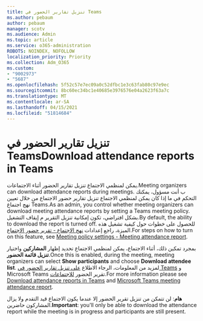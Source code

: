 ```yaml
---
title: تنزيل تقارير الحضور في Teams
ms.author: pebaum
author: pebaum
manager: scotv
ms.audience: Admin
ms.topic: article
ms.service: o365-administration
ROBOTS: NOINDEX, NOFOLLOW
localization_priority: Priority
ms.collection: Adm_O365
ms.custom:
- "9002973"
- "5687"
ms.openlocfilehash: 5f52c57e7ec09a0c52dfbc1e3c63fab80c97e9ec
ms.sourcegitcommit: 8bc60ec34bc1e40685e3976576e04a2623f63a7c
ms.translationtype: MT
ms.contentlocale: ar-SA
ms.lasthandoff: 04/15/2021
ms.locfileid: "51814684"
---
```

# <a name="download-attendance-reports-in-teams"></a><span data-ttu-id="81e10-102">تنزيل تقارير الحضور في Teams</span><span class="sxs-lookup"><span data-stu-id="81e10-102">Download attendance reports in Teams</span></span>

<span data-ttu-id="81e10-103">يمكن لمنظمي الاجتماع تنزيل تقارير الحضور أثناء الاجتماعات.</span><span class="sxs-lookup"><span data-stu-id="81e10-103">Meeting organizers can download attendance reports during meetings.</span></span> <span data-ttu-id="81e10-104">ب أنت مسؤول، يمكنك التحكم في ما إذا كان يمكن لمنظمي الاجتماع تنزيل تقارير حضور الاجتماع من خلال تعيين نهج اجتماع Teams.</span><span class="sxs-lookup"><span data-stu-id="81e10-104">As an admin, you control whether meeting organizers can download meeting attendance reports by setting a Teams meeting policy.</span></span> <span data-ttu-id="81e10-105">بشكل افتراضي، تكون إمكانية تنزيل التقرير م إيقاف التشغيل.</span><span class="sxs-lookup"><span data-stu-id="81e10-105">By default, the ability to download the report is turned off.</span></span> <span data-ttu-id="81e10-106">للحصول على خطوات حول كيفية تشغيل هذه الميزة، راجع إعدادات  [نهج الاجتماع - تقرير حضور الاجتماع](https://docs.microsoft.com/microsoftteams/meeting-policies-in-teams#meeting-policy-settings---meeting-attendance-report).</span><span class="sxs-lookup"><span data-stu-id="81e10-106">For steps on how to turn on this feature, see  [Meeting policy settings - Meeting attendance report](https://docs.microsoft.com/microsoftteams/meeting-policies-in-teams#meeting-policy-settings---meeting-attendance-report).</span></span>

<span data-ttu-id="81e10-107">بمجرد تمكين ذلك، أثناء الاجتماع، يمكن لمنظمي الاجتماع تحديد إظهار  **المشاركين**  واختيار  **تنزيل قائمة الحضور**.</span><span class="sxs-lookup"><span data-stu-id="81e10-107">Once this is enabled, during the meeting, meeting organizers can select  **Show participants**  and choose  **Download attendee list**.</span></span> <span data-ttu-id="81e10-108">لمزيد من المعلومات، الرجاء الاطلاع [على تنزيل تقارير الحضور في Teams](https://support.office.com/article/download-attendance-reports-in-teams-ae7cf170-530c-47d3-84c1-3aedac74d310) و Microsoft Teams تقرير الحضور [للاجتماعات](https://docs.microsoft.com/microsoftteams/teams-analytics-and-reports/meeting-attendance-report).</span><span class="sxs-lookup"><span data-stu-id="81e10-108">For more information please see [Download attendance reports in Teams](https://support.office.com/article/download-attendance-reports-in-teams-ae7cf170-530c-47d3-84c1-3aedac74d310) and [Microsoft Teams meeting attendance report](https://docs.microsoft.com/microsoftteams/teams-analytics-and-reports/meeting-attendance-report).</span></span>

<span data-ttu-id="81e10-109">**هام**: لن تتمكن من تنزيل تقرير الحضور إلا عندما يكون الاجتماع قيد التقدم ولا يزال المشاركون حاضرين.</span><span class="sxs-lookup"><span data-stu-id="81e10-109">**Important**: you'll only be able to download the attendance report while the meeting is in progress and participants are still present.</span></span>
